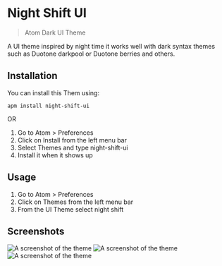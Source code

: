 # Night Shift UI
> Atom Dark UI Theme

A UI theme inspired by night time it works well with dark syntax themes such as Duotone darkpool or Duotone berries and others.



## Installation

You can install this Them using:

`apm install night-shift-ui`

OR

1. Go to Atom > Preferences
2. Click on Install from the left menu bar
3. Select Themes and type night-shift-ui
4. Install it when it shows up




## Usage

1. Go to Atom > Preferences
2. Click on Themes from the left menu bar
3. From the UI Theme select night shift




## Screenshots

![A screenshot of the theme](https://user-images.githubusercontent.com/7544317/27774432-107068b2-5f8a-11e7-9c73-3d3ebcc61e35.png)
![A screenshot of the theme](https://user-images.githubusercontent.com/7544317/27774464-90c18dd4-5f8a-11e7-8756-4c3be6de0075.png)
![A screenshot of the theme](https://user-images.githubusercontent.com/7544317/27774465-90d90b3a-5f8a-11e7-942f-49039b1fc80a.png)
